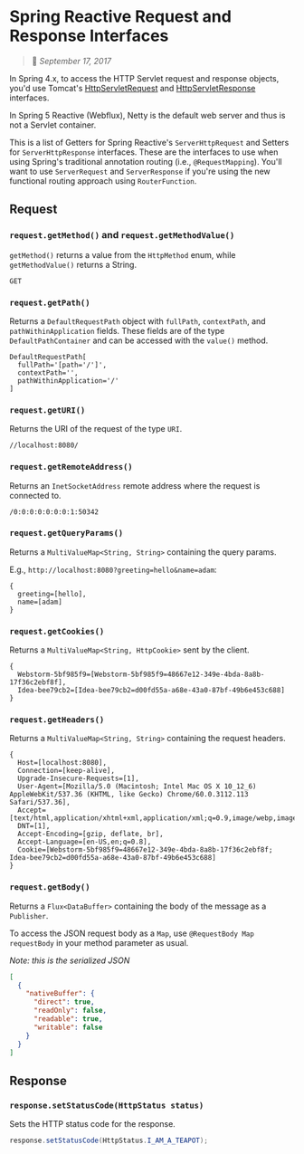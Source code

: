 # Spring Reactive Request and Response Interfaces
> :calendar: *September 17, 2017*

In Spring 4.x, to access the HTTP Servlet request and response objects, you'd use Tomcat's
[HttpServletRequest](https://tomcat.apache.org/tomcat-8.5-doc/api/org/apache/catalina/servlet4preview/http/HttpServletRequest.html)
and [HttpServletResponse](https://tomcat.apache.org/tomcat-8.5-doc/api/org/apache/catalina/servlet4preview/http/HttpServletResponse.html)
interfaces.

In Spring 5 Reactive (Webflux), Netty is the default web server and thus is not a Servlet container.

This is a list of Getters for Spring Reactive's `ServerHttpRequest` and Setters for
`ServerHttpResponse` interfaces. These are the interfaces to use when using Spring's traditional
annotation routing (i.e., `@RequestMapping`). You'll want to use `ServerRequest` and
`ServerResponse` if you're using the new functional routing approach using `RouterFunction`.

## Request

### `request.getMethod()` and `request.getMethodValue()`
`getMethod()` returns a value from the `HttpMethod` enum, while `getMethodValue()` returns a String.

```
GET
```

### `request.getPath()`
Returns a `DefaultRequestPath` object with `fullPath`, `contextPath`, and `pathWithinApplication`
fields. These fields are of the type `DefaultPathContainer` and can be accessed with the `value()`
method.

```
DefaultRequestPath[
  fullPath='[path='/']',
  contextPath='',
  pathWithinApplication='/'
]
```

### `request.getURI()`
Returns the URI of the request of the type `URI`.

```
//localhost:8080/
```

### `request.getRemoteAddress()`
Returns an `InetSocketAddress` remote address where the request is connected to.

```
/0:0:0:0:0:0:0:1:50342
```

### `request.getQueryParams()`
Returns a `MultiValueMap<String, String>` containing the query params.

E.g., `http://localhost:8080?greeting=hello&name=adam`:

```
{
  greeting=[hello],
  name=[adam]
}
```

### `request.getCookies()`
Returns a `MultiValueMap<String, HttpCookie>` sent by the client.

```
{
  Webstorm-5bf985f9=[Webstorm-5bf985f9=48667e12-349e-4bda-8a8b-17f36c2ebf8f],
  Idea-bee79cb2=[Idea-bee79cb2=d00fd55a-a68e-43a0-87bf-49b6e453c688]
}
```

### `request.getHeaders()`
Returns a `MultiValueMap<String, String>` containing the request headers.

```
{
  Host=[localhost:8080],
  Connection=[keep-alive],
  Upgrade-Insecure-Requests=[1],
  User-Agent=[Mozilla/5.0 (Macintosh; Intel Mac OS X 10_12_6) AppleWebKit/537.36 (KHTML, like Gecko) Chrome/60.0.3112.113 Safari/537.36],
  Accept=[text/html,application/xhtml+xml,application/xml;q=0.9,image/webp,image/apng,*/*;q=0.8],
  DNT=[1],
  Accept-Encoding=[gzip, deflate, br],
  Accept-Language=[en-US,en;q=0.8],
  Cookie=[Webstorm-5bf985f9=48667e12-349e-4bda-8a8b-17f36c2ebf8f; Idea-bee79cb2=d00fd55a-a68e-43a0-87bf-49b6e453c688]
}
```

### `request.getBody()`
Returns a `Flux<DataBuffer>` containing the body of the message as a `Publisher`.

To access the JSON request body as a `Map`, use `@RequestBody Map requestBody` in your method
parameter as usual.

*Note: this is the serialized JSON*

```json
[
  {
    "nativeBuffer": {
      "direct": true,
      "readOnly": false,
      "readable": true,
      "writable": false
    }
  }
]
```

## Response

### `response.setStatusCode(HttpStatus status)`
Sets the HTTP status code for the response.

```java
response.setStatusCode(HttpStatus.I_AM_A_TEAPOT);
```
